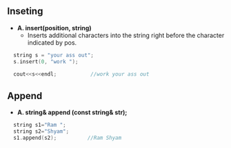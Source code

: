 ## Inseting
- **A. insert(position, string)**
  - Inserts additional characters into the string right before the character indicated by pos.
```c++
  string s = "your ass out";
  s.insert(0, "work ");                 
  
  cout<<s<<endl;           //work your ass out
```

## Append
- **A. string& append (const string& str);**
```c++
  string s1="Ram ";
  string s2="Shyam";
  s1.append(s2);          //Ram Shyam
```
